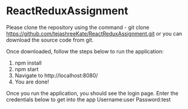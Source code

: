 # ReactReduxAssignment
Please clone the repository using the command -
git clone https://github.com/tejashreeKate/ReactReduxAssignment.git 
or you can download the source code from git.

Once downloaded, follow the steps below to run the application:
1. npm install
2. npm start
3. Navigate to http://localhost:8080/
4. You are done!

Once you run the application, you should see the login page.
Enter the credentials below to get into the app 
Username:user
Password:test
